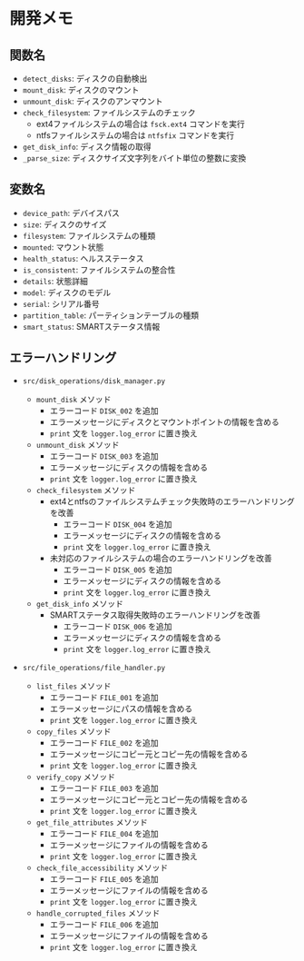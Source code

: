 # 開発メモ

## 関数名
- `detect_disks`: ディスクの自動検出
- `mount_disk`: ディスクのマウント
- `unmount_disk`: ディスクのアンマウント
- `check_filesystem`: ファイルシステムのチェック
  - ext4ファイルシステムの場合は `fsck.ext4` コマンドを実行
  - ntfsファイルシステムの場合は `ntfsfix` コマンドを実行
- `get_disk_info`: ディスク情報の取得
- `_parse_size`: ディスクサイズ文字列をバイト単位の整数に変換

## 変数名
- `device_path`: デバイスパス
- `size`: ディスクのサイズ
- `filesystem`: ファイルシステムの種類
- `mounted`: マウント状態
- `health_status`: ヘルスステータス
- `is_consistent`: ファイルシステムの整合性
- `details`: 状態詳細
- `model`: ディスクのモデル
- `serial`: シリアル番号
- `partition_table`: パーティションテーブルの種類
- `smart_status`: SMARTステータス情報 

## エラーハンドリング
- `src/disk_operations/disk_manager.py`
  - `mount_disk` メソッド
    - エラーコード `DISK_002` を追加
    - エラーメッセージにディスクとマウントポイントの情報を含める
    - `print` 文を `logger.log_error` に置き換え
  - `unmount_disk` メソッド
    - エラーコード `DISK_003` を追加
    - エラーメッセージにディスクの情報を含める
    - `print` 文を `logger.log_error` に置き換え
  - `check_filesystem` メソッド
    - ext4とntfsのファイルシステムチェック失敗時のエラーハンドリングを改善
      - エラーコード `DISK_004` を追加
      - エラーメッセージにディスクの情報を含める
      - `print` 文を `logger.log_error` に置き換え
    - 未対応のファイルシステムの場合のエラーハンドリングを改善
      - エラーコード `DISK_005` を追加
      - エラーメッセージにディスクの情報を含める
      - `print` 文を `logger.log_error` に置き換え
  - `get_disk_info` メソッド
    - SMARTステータス取得失敗時のエラーハンドリングを改善
      - エラーコード `DISK_006` を追加
      - エラーメッセージにディスクの情報を含める
      - `print` 文を `logger.log_error` に置き換え

- `src/file_operations/file_handler.py`
  - `list_files` メソッド
    - エラーコード `FILE_001` を追加
    - エラーメッセージにパスの情報を含める
    - `print` 文を `logger.log_error` に置き換え
  - `copy_files` メソッド  
    - エラーコード `FILE_002` を追加
    - エラーメッセージにコピー元とコピー先の情報を含める
    - `print` 文を `logger.log_error` に置き換え
  - `verify_copy` メソッド
    - エラーコード `FILE_003` を追加
    - エラーメッセージにコピー元とコピー先の情報を含める
    - `print` 文を `logger.log_error` に置き換え
  - `get_file_attributes` メソッド
    - エラーコード `FILE_004` を追加
    - エラーメッセージにファイルの情報を含める
    - `print` 文を `logger.log_error` に置き換え
  - `check_file_accessibility` メソッド
    - エラーコード `FILE_005` を追加
    - エラーメッセージにファイルの情報を含める
    - `print` 文を `logger.log_error` に置き換え
  - `handle_corrupted_files` メソッド
    - エラーコード `FILE_006` を追加
    - エラーメッセージにファイルの情報を含める
    - `print` 文を `logger.log_error` に置き換え 